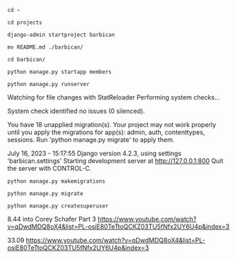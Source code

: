`cd ~`

`cd projects`

`django-admin startproject barbican`

`mv README.md ./barbican/`

`cd barbican/`

`python manage.py startapp members`

`python manage.py runserver`

Watching for file changes with StatReloader
Performing system checks...

System check identified no issues (0 silenced).

You have 18 unapplied migration(s). Your project may not work properly until you apply the migrations for app(s): admin, auth, contenttypes, sessions.
Run 'python manage.py migrate' to apply them.

July 16, 2023 - 15:17:55
Django version 4.2.3, using settings 'barbican.settings'
Starting development server at http://127.0.0.1:800
Quit the server with CONTROL-C.


`python manage.py makemigrations`

`python manage.py migrate`

`python manage.py createsuperuser`

8.44 into Corey Schafer Part 3 https://www.youtube.com/watch?v=qDwdMDQ8oX4&list=PL-osiE80TeTtoQCKZ03TU5fNfx2UY6U4p&index=3

33.09 https://www.youtube.com/watch?v=qDwdMDQ8oX4&list=PL-osiE80TeTtoQCKZ03TU5fNfx2UY6U4p&index=3
